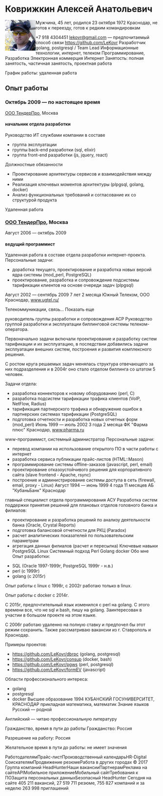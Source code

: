 # Коврижкин Алексей Анатольевич

<img align="left" width="100" height="100" src="/static/img/ak100.png">


Мужчина, 45 лет, родился 23 октября 1972
Краснодар, не готов к переезду, готов к редким командировкам

+7 918 4304451
lekovr@gmail.com — предпочитаемый способ связи
https://github.com/LeKovr
Разработчик golang, postgresql / Team Lead
Информационные технологии, интернет, телеком
Программирование, Разработка
Электронная коммерция
Интернет
Занятость: полная занятость, частичная занятость, проектная работа

График работы: удаленная работа

## Опыт работы

### Октябрь 2009 — по настоящее время
[ООО ТендерПро](//www.tender.pro), Москва

#### начальник отдела разработки

Руководство ИТ службами компании в составе

* группа эксплуатации
* группы back-end разработки (sql, elixir)
* группа front-end разработки (js, jquery, react)

Должностные обязанности

* Проектирование архитектуры сервисов и взаимодействия между ними
* Реализация ключевых моментов архитектуры (plpgsql, golang, docker)
* Анализ функциональных требований и согласование их со структурой продукта

Удаленная работа

### [ООО ТендерПро](//www.tender.pro), Москва

Август 2006 — октябрь 2009

#### ведущий программист

Удаленная работа в составе отдела разработки интернет-проекта.
Персональные задачи:

- доработка текущего, проектирование и разработка новых версий ядра системы (mod_perl, PostgreSQL)
- проектирование, разработка и сопровождение подсистемы тарификации клиентов на основе очереди задач (plpgsql)


Август 2002 — сентябрь 2009
7 лет 2 месяца
Южный Телеком, ООО
Краснодар, www.ugtel.ru/

Телекоммуникации, связь... Показать еще

руководитель группы разработки и сопровождения АСР
Руководство группой разработки и эксплуатации биллинговой системы телеком-оператора.

Первоначально задачи включали проектирование и разработку систем тарификации и их эксплуатацию, в последствии добавились задачи эксплуатации внешних систем, построения и развития комплексного решения.

С ростом круга решаемых задач менялась структура отвечающего за них подразделения и в 2004г оно стало отделом биллинга со штатом 5 человек.

Задачи отдела:
- разработка коннекторов к новому оборудованию (perl, C)
- разработка подсистем тарификации трафика клиентов (VoIP, NetFlow, Radius)
- тарификация партнерского трафика и обнаружение ошибок в партнерских системах тарификации (PostgreSQL)
- подготовка отчетности и разработка новых отчетных форм (mod_perl)
Июнь 1999 — июль 2002
3 года 2 месяца
ФК "Фарма плюс"
Краснодар, www.pharma.ru

www-программист, системный администратор
Персональные задачи:
- перевод компании на использование открытого ПО в части работы с интернет
- разработка сервиса публикации прайс-листов (HTML::Mason)
- программирование системы offline-заказов (javascript, perl, email)
- проектирование отказоустойчивого решения для корпоративного сайта (slave frontend - Apache, rsync)
- построение и администрирование системы доступа в сеть (firewall, email, proxy - Linux)
Август 1994 — июнь 1999
4 года 11 месяцев
АБ "КубаньБанк"
Краснодар

главный специалист отдела программирования АСУ
Разработка систем поддержки принятия решений для плановых отделов головного банка и филиалов:
- проектирование и разработка решений по анализу деятельности банка (Oracle, Crystal Reports)
- подготовка балансовой отчетности для РКЦ (Paradox)
- расчет аналитических показателей по пользовательским параметрам
- агрегация данных филиалов (расчет и пересылка)
Ключевые навыки
PostgreSQL
Linux
Системный подход
Perl
Golang
docker
Обо мне
Опыт разработки:
* SQL (Oracle 1997-1999г, PostgreSQL 1999г - н.в.)
* perl (c 1999г)
* golang (с 2015г)

Опыт работы с linux с 1998г, с 2002г работаю только в linux.

Опыт работы с docker с 2014г.

С 2015г, предпочтительный язык изменился с perl на golang. С этого времени все, что не sql и bash, пишу на golang. Заинтересован в участии в большом проекте на этом языке.

C 2006г работаю удаленно на полную ставку и предпочел бы этот режим сохранить. Также рассматриваю вакансии из г. Ставрополь и Краснодар.

Примеры проектов:
* https://github.com/LeKovr/dbrpc (golang, postgresql)
* https://github.com/LeKovr/consup (docker, bash)
* https://github.com/LeKovr/pgws (perl, postgresql)
* https://github.com/LeKovr/formEV (javascript)

Области профессионального интереса:
* golang
* postgresql
* docker
Высшее образование
1994
КУБАНСКИЙ ГОСУНИВЕРСИТЕТ, КРАСНОДАР
прикладная математика, математик
Знание языков
Русский — родной

Английский — читаю профессиональную литературу

Гражданство, время в пути до работы
Гражданство: Россия

Разрешение на работу: Россия

Желательное время в пути до работы: не имеет значения

РаботодателямПрайс-листПроизводственный календарьHR-Digital
СоискателямПродвижение резюмеРабота в других городах
© 2017 Группа компаний HeadHunterНаши вакансииПартнерамРеклама на сайтеAPIМобильное приложениеМобильный сайтТребования к ПОЗащита персональных данныхБезопасный HeadHunter
Сегодня на сайте 405 211 вакансий, 27 519 711 резюме, 755 827 компаний и за неделю 263 998 приглашений